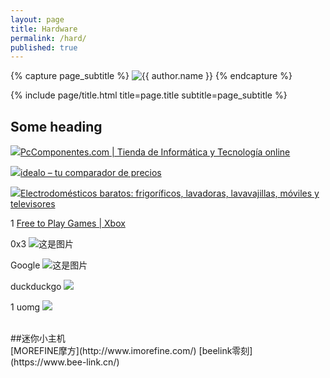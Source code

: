 ```yaml
---
layout: page
title: Hardware
permalink: /hard/
published: true
---
```


<div class="page" markdown="1">

{% capture page_subtitle %}
<img
    class="me"
    alt="{{ author.name }}"
    src="{{ site.author.photo | relative_url }}"
    srcset="{{ site.author.photo2x | relative_url }} 2x"
/>
{% endcapture %}

{% include page/title.html title=page.title subtitle=page_subtitle %}

## Some heading 
![ ](https://icons.duckduckgo.com/ip3/pccomponentes.com.ico)[PcComponentes.com | Tienda de Informática y Tecnología online](https://www.pccomponentes.com/)

![ ](https://icons.duckduckgo.com/ip3/idealo.es.ico)[idealo – tu comparador de precios](https://www.idealo.es/)

![ ](https://icons.duckduckgo.com/ip3/electrodepot.es.ico)[Electrodomésticos baratos: frigoríficos, lavadoras, lavavajillas, móviles y televisores](https://www.electrodepot.es/)

1
[Free to Play Games | Xbox](https://www.xbox.com/en-US/games/free-to-play)

0x3
![这是图片](https://0x3.com/icon?host=electrodepot.es)

Google
![这是图片](https://www.google.com/s2/favicons?domain=electrodepot.es&size=32)

duckduckgo
![ ](https://icons.duckduckgo.com/ip3/electrodepot.es.ico)

1 uomg
![ ](https://api.uomg.com/api/get.favicon?url=google.com)

<br>
##迷你小主机
<br>
[MOREFINE摩方](http://www.imorefine.com/)
[beelink零刻](https://www.bee-link.cn/)

